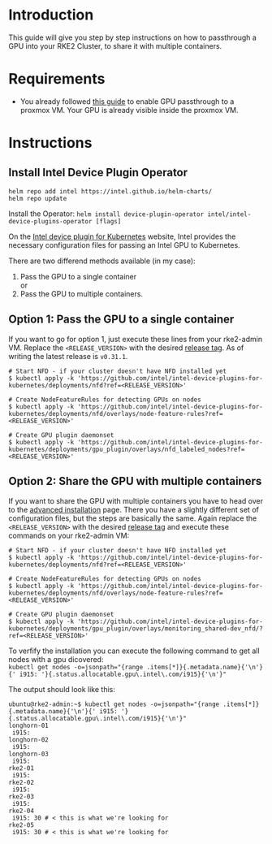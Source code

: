 # Introduction
This guide will give you step by step instructions on how to passthrough a GPU into your RKE2 Cluster, to share it with multiple containers.

# Requirements
* You already followed [this guide](../../GPU%20Passthrough/Readme.md) to enable GPU passthrough to a proxmox VM. Your GPU is already visible inside the proxmox VM.

# Instructions
## Install Intel Device Plugin Operator
```shell
helm repo add intel https://intel.github.io/helm-charts/
helm repo update
```
Install the Operator:
`helm install device-plugin-operator intel/intel-device-plugins-operator [flags]`


On the [Intel device plugin for Kubernetes](https://intel.github.io/intel-device-plugins-for-kubernetes/cmd/gpu_plugin/README.html) website, Intel provides the necessary configuration files for passing an Intel GPU to Kubernetes.  

There are two differend methods available (in my case):
1. Pass the GPU to a single container  
    or
2. Pass the GPU to multiple containers.

## Option 1: Pass the GPU to a single container
If you want to go for option 1, just execute these lines from your rke2-admin VM. Replace the `<RELEASE_VERSION>` with the desired [release tag](https://github.com/intel/intel-device-plugins-for-kubernetes/tags). As of writing the latest release is `v0.31.1`.

```shell
# Start NFD - if your cluster doesn't have NFD installed yet
$ kubectl apply -k 'https://github.com/intel/intel-device-plugins-for-kubernetes/deployments/nfd?ref=<RELEASE_VERSION>'

# Create NodeFeatureRules for detecting GPUs on nodes
$ kubectl apply -k 'https://github.com/intel/intel-device-plugins-for-kubernetes/deployments/nfd/overlays/node-feature-rules?ref=<RELEASE_VERSION>'

# Create GPU plugin daemonset
$ kubectl apply -k 'https://github.com/intel/intel-device-plugins-for-kubernetes/deployments/gpu_plugin/overlays/nfd_labeled_nodes?ref=<RELEASE_VERSION>'
```

## Option 2: Share the GPU with multiple containers

If you want to share the GPU with multiple containers you have to head over to the [advanced installation](https://intel.github.io/intel-device-plugins-for-kubernetes/cmd/gpu_plugin/advanced-install.html) page. There you have a slightly different set of configuration files, but the steps are basically the same. Again replace the `<RELEASE_VERSION>` with the desired [release tag](https://github.com/intel/intel-device-plugins-for-kubernetes/tags) and execute these commands on your rke2-admin VM:

```shell
# Start NFD - if your cluster doesn't have NFD installed yet
$ kubectl apply -k 'https://github.com/intel/intel-device-plugins-for-kubernetes/deployments/nfd?ref=<RELEASE_VERSION>'

# Create NodeFeatureRules for detecting GPUs on nodes
$ kubectl apply -k 'https://github.com/intel/intel-device-plugins-for-kubernetes/deployments/nfd/overlays/node-feature-rules?ref=<RELEASE_VERSION>'

# Create GPU plugin daemonset
$ kubectl apply -k 'https://github.com/intel/intel-device-plugins-for-kubernetes/deployments/gpu_plugin/overlays/monitoring_shared-dev_nfd/?ref=<RELEASE_VERSION>'
```

To verfify the installation you can execute the following command to get all nodes with a gpu dicovered:  
`kubectl get nodes -o=jsonpath="{range .items[*]}{.metadata.name}{'\n'}{' i915: '}{.status.allocatable.gpu\.intel\.com/i915}{'\n'}"`

The output should look like this:
```shell
ubuntu@rke2-admin:~$ kubectl get nodes -o=jsonpath="{range .items[*]}{.metadata.name}{'\n'}{' i915: '}{.status.allocatable.gpu\.intel\.com/i915}{'\n'}"
longhorn-01
 i915:
longhorn-02
 i915:
longhorn-03
 i915:
rke2-01
 i915:
rke2-02
 i915:
rke2-03
 i915:
rke2-04
 i915: 30 # < this is what we're looking for
rke2-05
 i915: 30 # < this is what we're looking for
```